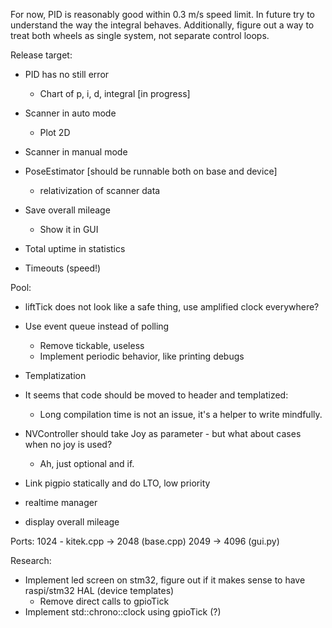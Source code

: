For now, PID is reasonably good within 0.3 m/s speed limit.
In future try to understand the way the integral behaves.
Additionally, figure out a way to treat both wheels as single system, not separate control loops.

Release target:
- PID has no still error
    - Chart of p, i, d, integral [in progress]
- Scanner in auto mode
    - Plot 2D
- Scanner in manual mode

- PoseEstimator [should be runnable both on base and device]
    - relativization of scanner data

- Save overall mileage
    - Show it in GUI

- Total uptime in statistics
- Timeouts (speed!)

Pool:
- liftTick does not look like a safe thing, use amplified clock everywhere?
- Use event queue instead of polling
    - Remove tickable, useless
    - Implement periodic behavior, like printing debugs
- Templatization
- It seems that code should be moved to header and templatized:
    - Long compilation time is not an issue, it's a helper to write mindfully.
- NVController should take Joy as parameter - but what about cases when no joy is used?
    - Ah, just optional and if.
- Link pigpio statically and do LTO, low priority

- realtime manager
- display overall mileage

Ports:
1024 - kitek.cpp -> 2048 (base.cpp) 2049 -> 4096 (gui.py)

Research:
- Implement led screen on stm32, figure out if it makes sense to have raspi/stm32 HAL (device templates)
    - Remove direct calls to gpioTick
- Implement std::chrono::clock using gpioTick (?)
